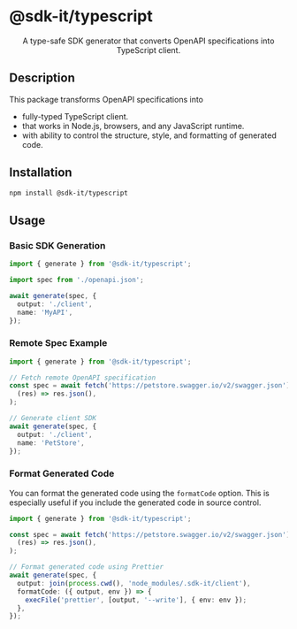 # @sdk-it/typescript

<p align="center">A type-safe SDK generator that converts OpenAPI specifications into TypeScript client.</p>

## Description

This package transforms OpenAPI specifications into

- fully-typed TypeScript client.
- that works in Node.js, browsers, and any JavaScript runtime.
- with ability to control the structure, style, and formatting of generated code.

## Installation

```bash
npm install @sdk-it/typescript
```

## Usage

### Basic SDK Generation

```typescript
import { generate } from '@sdk-it/typescript';

import spec from './openapi.json';

await generate(spec, {
  output: './client',
  name: 'MyAPI',
});
```

### Remote Spec Example

```typescript
import { generate } from '@sdk-it/typescript';

// Fetch remote OpenAPI specification
const spec = await fetch('https://petstore.swagger.io/v2/swagger.json').then(
  (res) => res.json(),
);

// Generate client SDK
await generate(spec, {
  output: './client',
  name: 'PetStore',
});
```

### Format Generated Code

You can format the generated code using the `formatCode` option. This is especially useful if you include the generated code in source control.

```typescript
import { generate } from '@sdk-it/typescript';

const spec = await fetch('https://petstore.swagger.io/v2/swagger.json').then(
  (res) => res.json(),
);

// Format generated code using Prettier
await generate(spec, {
  output: join(process.cwd(), 'node_modules/.sdk-it/client'),
  formatCode: ({ output, env }) => {
    execFile('prettier', [output, '--write'], { env: env });
  },
});
```
